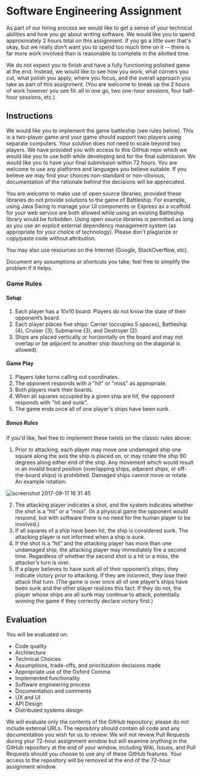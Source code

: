# Software Engineering Assignment

As part of our hiring process we would like to get a sense of your technical abilities and how you go about writing software. We would like you to spend approximately 2 hours total on this assignment. If you go a little over that's okay, but we really don't want you to spend too much time on it -- there is far more work involved than is reasonable to complete in the allotted time.

We do not expect you to finish and have a fully functioning polished game at the end. Instead, we would like to see how you work, what corners you cut, what polish you apply, where you focus, and the overall approach you take as part of this assignment. (You are welcome to break up the 2 hours of work however you see fit: all in one go, two one-hour sessions, four half-hour sessions, etc.)

## Instructions

We would like you to implement the game battleship (see rules below). This is a two-player game and your game should support two players using separate computers. Your solution does not need to scale beyond two players. We have provided you with access to this GitHub repo which we would like you to use both while developing and for the final submission. We would like you to have your final submission within 72 hours. You are welcome to use any platforms and languages you believe suitable. If you believe we may find your choices non-standard or non-obvious, documentation of the rationale behind the decisions will be appreciated.

You are welcome to make use of open source libraries, provided these libraries do not provide solutions to the game of Battleship. For example, using Java Swing to manage your UI components or Express as a scaffold for your web service are both allowed while using an existing Battleship library would be forbidden. Using open source libraries is permitted as long as you use an explicit external dependency management system (as appropriate for your choice of technology). Please don't plagiarize or copy/paste code without attribution.

You may also use resources on the Internet (Google, StackOverflow, etc).

Document any assumptions or shortcuts you take; feel free to simplify the problem if it helps.

### Game Rules

#### Setup
1. Each player has a 10x10 board. Players do not know the state of their opponent’s board.
1. Each player places five ships: Carrier (occupies 5 spaces), Battleship (4), Cruiser (3), Submarine (3), and Destroyer (2).
1. Ships are placed vertically or horizontally on the board and may not overlap or be adjacent to another ship (touching on the diagonal is allowed).

#### Game Play
1. Players take turns calling out coordinates.
2. The opponent responds with a "hit" or "miss" as appropriate.
3. Both players mark their boards.
4. When all squares occupied by a given ship are hit, the opponent responds with "hit and sunk".
5. The game ends once all of one player's ships have been sunk.

##### Bonus Rules
If you'd like, feel free to implement these twists on the classic rules above:

1. Prior to attacking, each player may move one undamaged ship one square along the axis the ship is placed on, or may rotate the ship 90 degrees along either end of the ship. Any movement which would result in an invalid board position (overlapping ships, adjacent ships, or off-the-board ships) is prohibited. Damaged ships cannot move or rotate. An example rotation:

![screenshot 2017-09-11 16 31 45](https://user-images.githubusercontent.com/1891931/30308660-c84841e2-973b-11e7-8099-ce2b570faf03.png)

2. The attacking player indicates a shot, and the system indicates whether the shot is a “hit” or a “miss”. (In a physical game the opponent would respond, but with software there is no need for the human player to be involved.)
3. If all squares of a ship have been hit, the ship is considered sunk. The attacking player is not informed when a ship is sunk.
4. If the shot is a “hit” and the attacking player has more than one undamaged ship, the attacking player may immediately fire a second time. Regardless of whether the second shot is a hit or a miss, the attacker’s turn is over.
5. If a player believes to have sunk all of their opponent’s ships, they indicate victory prior to attacking. If they are incorrect, they lose their attack that turn. (The game is over once all of one player’s ships have been sunk and the other player realizes this fact. If they do not, the player whose ships are all sunk may continue to attack, potentially winning the game if they correctly declare victory first.)

## Evaluation
You will be evaluated on:
* Code quality
* Architecture
* Technical Choices
* Assumptions, trade-offs, and prioritization decisions made
* Appropriate use of the Oxford Comma
* Implemented functionality
* Software engineering process
* Documentation and comments
* UX and UI
* API Design
* Distributed systems design

We will evaluate only the contents of the GitHub repository; please do not include external URLs. The repository should contain all code and any documentation you wish for us to review. We will not review Pull Requests during your 72-hour assignment window but will examine anything in the GitHub repository at the end of your window, including Wiki, Issues, and Pull Requests should you choose to use any of these GitHub features. Your access to the repository will be removed at the end of the 72-hour assignment window.
